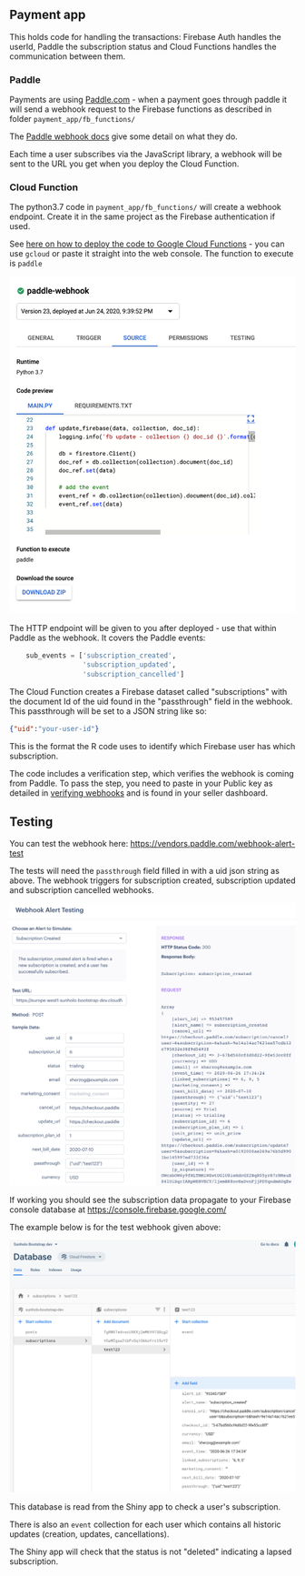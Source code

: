 ## Payment app

This holds code for handling the transactions: Firebase Auth handles the userId, Paddle the subscription status and Cloud Functions handles the communication between them.

### Paddle

Payments are using [Paddle.com](https://paddle.com/) - when a payment goes through paddle it will send a webhook request to the Firebase functions as described in folder `payment_app/fb_functions/`

The [Paddle webhook docs](https://developer.paddle.com/webhook-reference/intro) give some detail on what they do.

Each time a user subscribes via the JavaScript library, a webhook will be sent to the URL you get when you deploy the Cloud Function.

### Cloud Function

The python3.7 code in `payment_app/fb_functions/` will create a webhook endpoint.  Create it in the same project as the Firebase authentication if used.

See [here on how to deploy the code to Google Cloud Functions](https://cloud.google.com/functions/docs/concepts/python-runtime) - you can use `gcloud` or paste it straight into the web console.  The function to execute is `paddle`

![](cloud-function-paddle.png)

The HTTP endpoint will be given to you after deployed - use that within Paddle as the webhook.  It covers the Paddle events:

```python
    sub_events = ['subscription_created',
                  'subscription_updated',
                  'subscription_cancelled']
```

The Cloud Function creates a Firebase dataset called "subscriptions" with the document Id of the uid found in the "passthrough" field in the webhook.  This passthrough will be set to a JSON string like so:

```json
{"uid":"your-user-id"}
```

This is the format the R code uses to identify which Firebase user has which subscription.

The code includes a verification step, which verifies the webhook is coming from Paddle.  To pass the step, you need to paste in your Public key as detailed in [verifying webhooks](https://developer.paddle.com/webhook-reference/verifying-webhooks) and is found in your seller dashboard.
 
## Testing

You can test the webhook here: https://vendors.paddle.com/webhook-alert-test

The tests will need the `passthrough` field filled in with a uid json string as above.  The webhook triggers for subscription created, subscription updated and subscription cancelled webhooks.

![](paddle-webhook-test.png)

If working you should see the subscription data propagate to your Firebase console database at https://console.firebase.google.com/

The example below is for the test webhook given above:

![](firebase-database.png)

This database is read from the Shiny app to check a user's subscription.

There is also an `event` collection for each user which contains all historic updates (creation, updates, cancellations).  

The Shiny app will check that the status is not "deleted" indicating a lapsed subscription.
